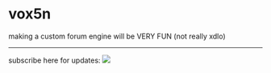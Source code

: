 <h1> vox5n </h1>
making a custom forum engine will be VERY FUN (not really xdlo)

-------
subscribe here for updates: <a href="https://www.youtube.com/channel/UCMnG3eA5QcSgIPsavuW4ubA">
<img src="https://img.shields.io/youtube/channel/subscribers/UCMnG3eA5QcSgIPsavuW4ubA?style=social">
</a>

